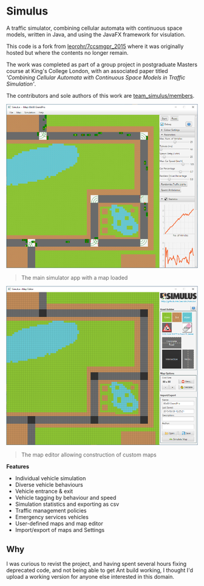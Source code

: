 # Simulus

A traffic simulator, combining cellular automata with continuous
space models, written in Java, and using the JavaFX framework for visulation.

This code is a fork from [leorohr/7ccsmgpr_2015](https://github.com/leorohr/7ccsmgpr_2015) where it was originally hosted but where the contents no longer remain.

The work was completed as part of a group project in postgraduate Masters course at King's College London, with an associated paper titled *'Combining Cellular Automata with Continuous Space Models in Traffic Simulation'*.

The contributors and sole authors of this work are [team_simulus/members](https://github.com/leorohr/7ccsmgpr_2015/blob/master/team_simulus/members.txt).

![](images/simulus_01.png)

> The main simulator app with a map loaded

![](/images/simulus_02.png)
> The map editor allowing construction of custom maps

**Features**
- Individual vehicle simulation
- Diverse vehicle behaviours
- Vehicle entrance & exit
- Vehicle tagging by behaviour and speed
- Simulation statistics and exporting as csv
- Traffic management policies
- Emergency services vehicles
- User-defined maps and map editor
- Import/export of maps and Settings

## Why

I was curious to revist the project, and having spent several hours fixing deprecated code, and not being able to get Ant build working, I thought I'd upload a working version for anyone else interested in this domain.

